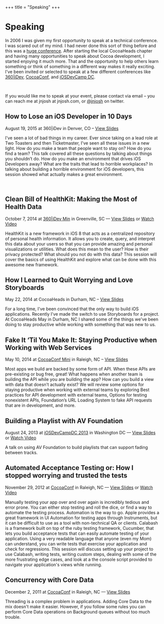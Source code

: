 +++
title = "Speaking"
+++

# Speaking

In 2006 I was given my first opportunity to speak at a technical conference. I was scared out of my
mind. I had never done this sort of thing before and this was a [huge
conference](http://au.autodesk.com). After starting the local CocoaHeads chapter and having many
opportunities to speak about Cocoa development, I started enjoying it much more. That and the
opportunity to help others learn something or think of something in a different way makes it really
exciting. I've been invited or selected to speak at a few different conferences like [360|iDev](http://360idev.com), [CocoaConf](http://cocoaconf.com), and [iOSDevCamp
DC](http://iosdevcampdc.com).  

<br />

If you would like me to speak at your event, please contact via email – <span
class="yellow-highlight">you can reach me at jnjosh at jnjosh.com, or
[@jnjosh](http://twitter.com/jnjosh) on twitter</span>.

## How to Lose an iOS Developer in 10 Days
<div class="postmeta">August 19, 2015 at 360|iDev in Denver, CO – <a href="https://speakerdeck.com/jnjosh/how-to-lose-an-ios-developer-in-10-days">View Slides</a></div>

I've seen a lot of bad things in my career. Ever since taking on a lead role at
Two Toasters and then Ticketmaster, I've seen all these issues in a new light.
How do you make a team that people want to stay on? How do you find a team? This
talk covered all these questions by talking about things you shouldn’t do. How
do you make an environment that drives iOS Developers away? What are the traits
that lead to horrible workplaces? In talking about building a horrible
environment for iOS developers, this session showed what actually makes a great
environment.

<script async class="speakerdeck-embed" data-id="da5a0ab995a44d4f9cb782a2cb845490" data-ratio="1.77777777777778" src="//speakerdeck.com/assets/embed.js"></script>

<br />

## Clean Bill of HealthKit: Making the Most of Health Data
<div class="postmeta">October 7, 2014 at <a href="http://min.360idev.com">360|iDev Min</a> in Greenville, SC — <a href="https://speakerdeck.com/jnjosh/clean-bill-of-healthkit">View Slides</a> or <a href="https://vimeo.com/108835313">Watch Video</a></div>

HealthKit is a new framework in iOS 8 that acts as a centralized repository of personal health
information. It allows you to create, query, and interpret this data about your users so that you
can provide amazing and personal visualizations or utilities. What does this mean to the user? How
is their privacy protected? What should you not do with this data? This session will cover the
basics of using HealthKit and explore what can be done with this awesome new framework.

## How I Learned to Quit Worrying and Love Storyboards
<div class="postmeta">May 22, 2014 at CocoaHeads in Durham, NC – <a href="https://speakerdeck.com/jnjosh/how-i-learned-to-quit-worrying-and-love-storyboards">View Slides</a></div>

For a long time, I've been convinced that the only way to build iOS applications. Recently I've made
the switch to use Storyboards for a project. At CocoaHeads May in Durham, NC I shared some of the
things we've been doing to stay productive while working with something that was new to us.

## Fake It ‘Til You Make It: Staying Productive when Working with Web Services
<div class="postmeta">May 10, 2014 at <a href="http://cocoaconf.com/raleigh-2014/home">CocoaConf Mini</a> in Raleigh, NC – <a href="https://speakerdeck.com/jnjosh/fake-it-til-you-make-it-staying-productive-when-working-with-web-services">View Slides</a></div>

Most apps we build are backed by some form of API. When these APIs are pre-existing or bug free,
great! What happens when another team is building the API while you are building the app? How can
you build a view with data that doesn’t actually exist? We will review some options for staying
productive when working with external teams by exploring Best practices for API development with external teams, Options for testing nonexistent APIs, Foundation’s URL Loading System to fake API requests that are in development, and more.

## Building a Playlist with AV Foundation
<div class="postmeta">August 24, 2013 at <a href="http://iosdevcampdc.com">iOSDevCampDC 2013</a> in Washington DC — <a href="https://speakerdeck.com/jnjosh/building-a-playlist-with-av-foundation">View Slides</a> or <a href="http://cocoaheads.tv/building-a-playlist-with-av-foundation-by-josh-johnson/">Watch Video</a></div>

A talk on using AV Foundation to build playlists that can support fading between tracks.

## Automated Acceptance Testing or: How I stopped worrying and trusted the tests
<div class="postmeta">November 29, 2012 at <a href="http://cocoaconf.com/raleigh-2012/home">CocoaConf</a> in Raleigh, NC — <a href="https://speakerdeck.com/jnjosh/automated-acceptance-testing">View Slides</a> or <a href="http://cocoaheads.tv/automated-acceptance-testing-by-josh-johnson/">Watch Video</a></div>

Manually testing your app over and over again is incredibly tedious and error prone. You can either
stop testing and roll the dice, or find a way to automate the testing process. Automation is the way
to go. Apple provides a great framework in UI Automation for testing apps through Instruments, but
it can be difficult to use as a tool with non-technical QA or clients. Calabash is a framework built
on top of the ruby testing framework, Cucumber, that lets you build acceptance tests that can easily
automate testing of your application. Using a very readable language that anyone (even my Mom) can
understand, you can write tests that exercise your application and check for regressions. This
session will discuss setting up your project to use Calabash, writing tests, writing custom steps,
dealing with some of the more frustrating edge cases, and look at a the console script provided to
navigate your application's views while running.


## Concurrency with Core Data
<div class="postmeta">December 2, 2011 at <a href="http://cocoaconf.com">CocoaConf</a> in Raleigh, NC — <a href="https://speakerdeck.com/jnjosh/concurrency-with-core-data">View Slides</a></div>

Threading is a complex problem in applications. Adding Core Data to the mix doesn't make it easier.
However, if you follow some rules you can perform Core Data operations on Background queues without
too much trouble.
